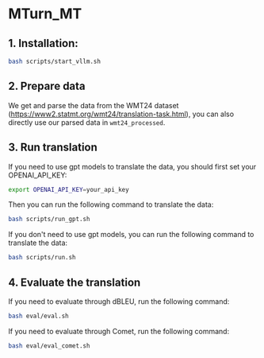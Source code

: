 # MTurn_MT

## 1. Installation:

```bash
bash scripts/start_vllm.sh
```

## 2. Prepare data

We get and parse the data from the WMT24 dataset (https://www2.statmt.org/wmt24/translation-task.html), you can also directly use our parsed data in `wmt24_processed`.

## 3. Run translation

If you need to use gpt models to translate the data, you should first set your OPENAI_API_KEY:

```bash
export OPENAI_API_KEY=your_api_key
```

Then you can run the following command to translate the data:

```bash
bash scripts/run_gpt.sh
```

If you don't need to use gpt models, you can run the following command to translate the data:

```bash
bash scripts/run.sh
```

## 4. Evaluate the translation

If you need to evaluate through dBLEU, run the following command:

```bash
bash eval/eval.sh
```

If you need to evaluate through Comet, run the following command:

```bash
bash eval/eval_comet.sh
```
